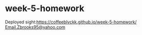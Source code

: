 # week-5-homework
Deployed sight:https://coffeeblvckk.github.io/week-5-homework/
Email.Zbrooks95@yahoo.com
